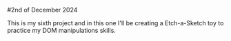 #2nd of December 2024

This is my sixth project and in this one I'll be creating a Etch-a-Sketch toy to practice my DOM manipulations skills.